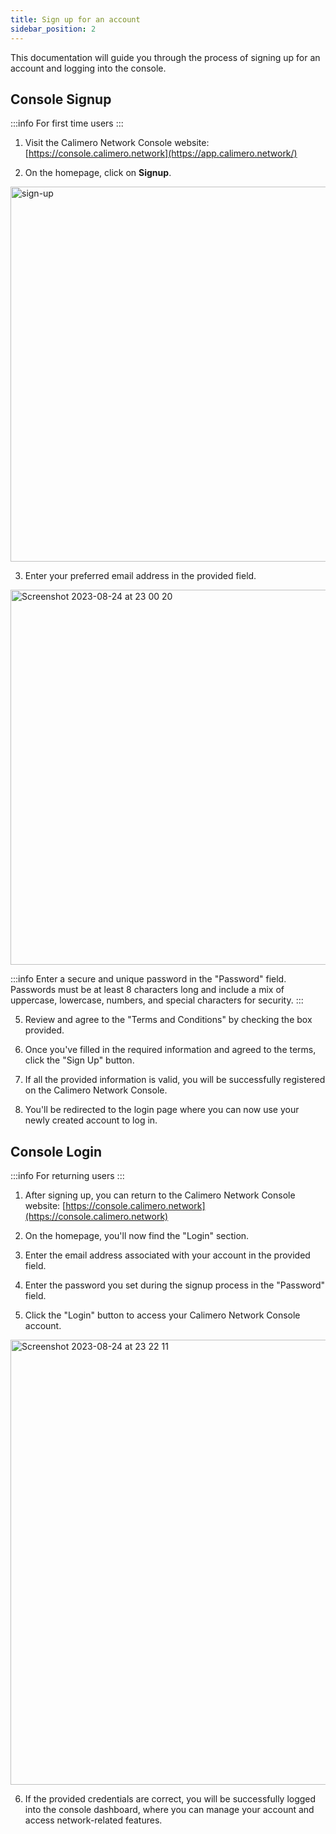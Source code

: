 ```yaml
---
title: Sign up for an account
sidebar_position: 2
---
```


This documentation will guide you through the process of signing up for an account and logging into the console.

## Console Signup

:::info
For first time users
:::

1. Visit the Calimero Network Console website: [https://console.calimero.network](https://app.calimero.network/)

2. On the homepage, click on **Signup**.

<img width="600" alt="sign-up" src="https://github.com/calimero-is-near/docs/assets/39309699/5755b1ad-07c6-4403-bd9e-4f5cb2288e1e"/>

3. Enter your preferred email address in the provided field.

<img width="600" alt="Screenshot 2023-08-24 at 23 00 20" src="https://github.com/calimero-is-near/docs/assets/39309699/b1550965-7f7b-4f5a-b04b-5f928f272108"/>

:::info
Enter a secure and unique password in the "Password" field. Passwords must be at least 8 characters long and include a mix of uppercase, lowercase, numbers, and special characters for security.
:::

5. Review and agree to the "Terms and Conditions" by checking the box provided.

7. Once you've filled in the required information and agreed to the terms, click the "Sign Up" button.

8. If all the provided information is valid, you will be successfully registered on the Calimero Network Console.

9. You'll be redirected to the login page where you can now use your newly created account to log in.

## Console Login

:::info
For returning users
:::

1. After signing up, you can return to the Calimero Network Console website: [https://console.calimero.network](https://console.calimero.network)

2. On the homepage, you'll now find the "Login" section.

3. Enter the email address associated with your account in the provided field.

4. Enter the password you set during the signup process in the "Password" field.

5. Click the "Login" button to access your Calimero Network Console account.

<img width="712" alt="Screenshot 2023-08-24 at 23 22 11" src="https://github.com/calimero-is-near/docs/assets/39309699/baa4265c-7870-4637-b863-975f660c1128"/>

6. If the provided credentials are correct, you will be successfully logged into the console dashboard, where you can manage your account and access network-related features.

